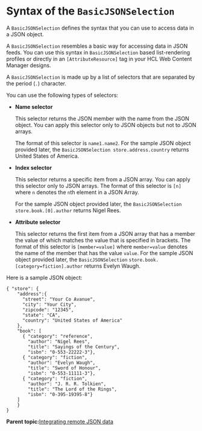 # Syntax of the `BasicJSONSelection`

A `BasicJSONSelection` defines the syntax that you can use to access data in a JSON object.

A `BasicJSONSelection` resembles a basic way for accessing data in JSON feeds. You can use this syntax in `BasicJSONSelection` based list-rendering profiles or directly in an `[AttributeResource]` tag in your HCL Web Content Manager designs.

A `BasicJSONSelection` is made up by a list of selectors that are separated by the period \(`.`\) character.

You can use the following types of selectors:

-   **Name selector**

    This selector returns the JSON member with the name from the JSON object. You can apply this selector only to JSON objects but not to JSON arrays.

    The format of this selector is `name1.name2`. For the sample JSON object provided later, the `BasicJSONSelection store.address.country` returns United States of America.

-   **Index selector**

    This selector returns a specific item from a JSON array. You can apply this selector only to JSON arrays. The format of this selector is `[n]` where `n` denotes the `n`th element in a JSON Array.

    For the sample JSON object provided later, the `BasicJSONSelection store.book.[0].author` returns Nigel Rees.

-   **Attribute selector**

    This selector returns the first item from a JSON array that has a member the value of which matches the value that is specified in brackets. The format of this selector is `[member=value]` where `member=value` denotes the name of the member that has the value `value`. For the sample JSON object provided later, the `BasicJSONSelection` `store.book.[category=fiction].author` returns Evelyn Waugh.


Here is a sample JSON object:

```
{ "store": {
    "address":{
      "street": "Your Co Avanue",
      "city": "Your City",
      "zipcode": "12345",
      "state": "CA",
      "country": "United States of America"
    },
    "book": [ 
      { "category": "reference",
        "author": "Nigel Rees",
        "title": "Sayings of the Century",
        "isbn": "0-553-22222-3"},
      { "category": "fiction",
        "author": "Evelyn Waugh",
        "title": "Sword of Honour",
        "isbn": "0-553-11111-3"},
      { "category": "fiction",
        "author": "J. R. R. Tolkien",
        "title": "The Lord of the Rings",
        "isbn": "0-395-19395-8"}
    ]
    } 
}
```

**Parent topic:**[Integrating remote JSON data](../social/plrf_intgrt_rmt_json.md)

